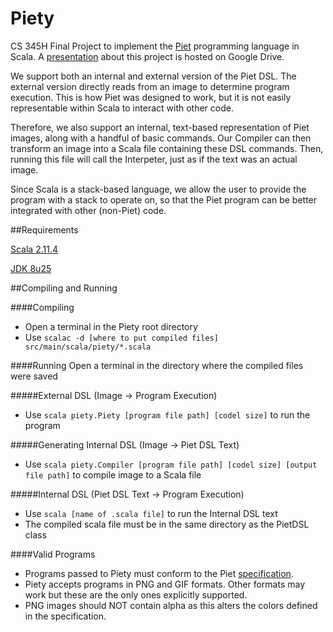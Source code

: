 Piety
=====

CS 345H Final Project to implement the [Piet](http://en.wikipedia.org/wiki/Esoteric_programming_language#Piet) programming language in Scala. A [presentation](https://docs.google.com/presentation/d/1hhwky73h1fhp_I9xM_D9acZCuDa9-0si0MR9dX6ohdk/edit?usp=sharing) about this project is hosted on Google Drive.

We support both an internal and external version of the Piet DSL. The external version directly reads from an image to determine program execution. This is how Piet was designed to work, but it is not easily representable within Scala to interact with other code. 

Therefore, we also support an internal, text-based representation of Piet images, along with a handful of basic commands. Our Compiler can then transform an image into a Scala file containing these DSL commands. Then, running this file will call the Interpeter, just as if the text was an actual image.

Since Scala is a stack-based language, we allow the user to provide the program with a stack to operate on, so that the Piet program can be better integrated with other (non-Piet) code.

##Requirements

[Scala 2.11.4](http://www.scala-lang.org/download/)

[JDK 8u25](http://www.oracle.com/technetwork/java/javase/downloads/jdk8-downloads-2133151.html)

##Compiling and Running

####Compiling
* Open a terminal in the Piety root directory
* Use `scalac -d [where to put compiled files] src/main/scala/piety/*.scala`
 
####Running
Open a terminal in the directory where the compiled files were saved

#####External DSL (Image -> Program Execution)
* Use `scala piety.Piety [program file path] [codel size]` to run the program

#####Generating Internal DSL (Image -> Piet DSL Text)
* Use `scala piety.Compiler [program file path] [codel size] [output file path]` to compile image to a Scala file

#####Internal DSL (Piet DSL Text -> Program Execution)
* Use `scala [name of .scala file]` to run the Internal DSL text
* The compiled scala file must be in the same directory as the PietDSL class

####Valid Programs
* Programs passed to Piety must conform to the Piet [specification](http://www.dangermouse.net/esoteric/piet.html).
* Piety accepts programs in PNG and GIF formats. Other formats may work but these are the only ones explicitly supported.
* PNG images should NOT contain alpha as this alters the colors defined in the specification.
